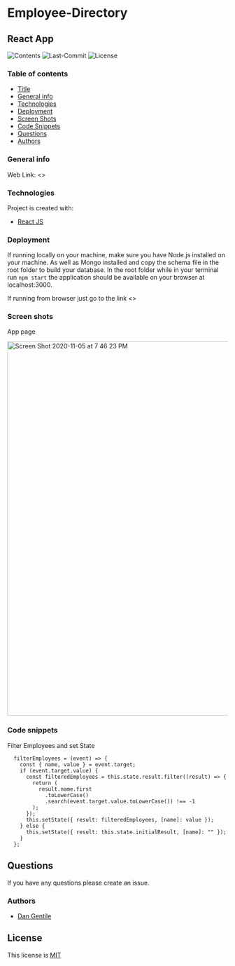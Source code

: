 # Employee-Directory

## React App

![Contents](https://img.shields.io/github/languages/top/dan-gentile/employee-directory)
![Last-Commit](https://img.shields.io/github/last-commit/dan-gentile/employee-directory)
![License](https://img.shields.io/github/license/dan-gentile/employee-directory)
​

### Table of contents

- [Title](#title)
- [General info](#general-info)
- [Technologies](#Technologies)
- [Deployment](#Deployment)
- [Screen Shots](#Screen-shots)
- [Code Snippets](#Code-snippets)
- [Questions](#questions)
- [Authors](#Authors)

### General info

Web Link: <>
​

### Technologies

Project is created with:

- [React JS](https://reactjs.org/)

### Deployment

If running locally on your machine, make sure you have Node.js installed on your machine. As well as Mongo installed and copy the schema file in the root folder to build your database. In the root folder while in your terminal run `npm start` the application should be available on your browser at localhost:3000.

If running from browser just go to the link
<>

### Screen shots

App page

<img width="854" alt="Screen Shot 2020-11-05 at 7 46 23 PM" src="https://user-images.githubusercontent.com/68626350/98323824-a5fcc780-1f9f-11eb-8896-c0dc224ce29e.png">

### Code snippets

Filter Employees and set State

```
  filterEmployees = (event) => {
    const { name, value } = event.target;
    if (event.target.value) {
      const filteredEmployees = this.state.result.filter((result) => {
        return (
          result.name.first
            .toLowerCase()
            .search(event.target.value.toLowerCase()) !== -1
        );
      });
      this.setState({ result: filteredEmployees, [name]: value });
    } else {
      this.setState({ result: this.state.initialResult, [name]: "" });
    }
  };
```

## Questions

If you have any questions please create an issue.

### Authors

- [Dan Gentile](https://github.com/dan-gentile)
  ​

## License

This license is [MIT](https://github.com/dan-gentile/employee-directory/blob/main/LICENSE)
